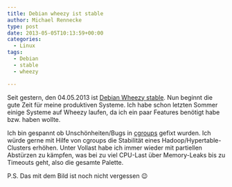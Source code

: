 ```yaml
---
title: Debian wheezy ist stable
author: Michael Rennecke
type: post
date: 2013-05-05T10:13:59+00:00
categories:
  - Linux
tags:
  - Debian
  - stable
  - wheezy

---
```

Seit gestern, den 04.05.2013 ist [Debian Wheezy stable][1]. Nun beginnt die gute Zeit für meine produktiven Systeme. Ich habe schon letzten Sommer einige Systeme auf Wheezy laufen, da ich ein paar Features benötigt habe bzw. haben wollte.

Ich bin gespannt ob Unschönheiten/Bugs in [cgroups][2] gefixt wurden. Ich würde gerne mit Hilfe von cgroups die Stabilität eines Hadoop/Hypertable-Clusters erhöhen. Unter Vollast habe ich immer wieder mit partiellen Abstürzen zu kämpfen, was bei zu viel CPU-Last über Memory-Leaks bis zu Timeouts geht, also die gesamte Palette.

P.S. Das mit dem Bild ist noch nicht vergessen 😉

 [1]: http://www.debian.org/News/2013/20130504
 [2]: https://www.kernel.org/doc/Documentation/cgroups/cgroups.txt